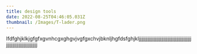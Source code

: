 ```yaml
---
title: design tools
date: 2022-08-25T04:46:05.031Z
thumbnail: /Images/T-lader.png
---
```

lfdfghjklkjgfgfxgvnhcgxghgvjvgfgxchvjbknljhgfdsfghjkljjjjjjjjjjjjjjjjjjjjjjjjjjjjjjjjjjjjjjjjjjjjjjjjjjjjjjjjjjjjjjjjjjj